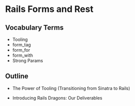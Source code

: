 # Rails Forms and Rest

## Vocabulary Terms

- Tooling
- form_tag
- form_for
- form_with
- Strong Params

## Outline

- The Power of Tooling (Transitioning from Sinatra to Rails)

- Introducing Rails Dragons: Our Deliverables

